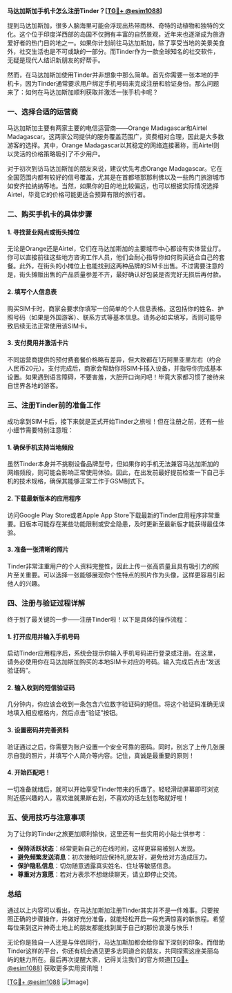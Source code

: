 **马达加斯加手机卡怎么注册Tinder？[[TG💪+ @esim1088](https://t.me/s/esim1088)]**

提到马达加斯加，很多人脑海里可能会浮现出热带雨林、奇特的动植物和独特的文化。这个位于印度洋西部的岛国不仅拥有丰富的自然景观，近年来也逐渐成为旅游爱好者的热门目的地之一。如果你计划前往马达加斯加，除了享受当地的美景美食外，社交生活也是不可或缺的一部分。而Tinder作为一款全球知名的社交软件，无疑是现代人结识新朋友的好帮手。

然而，在马达加斯加使用Tinder并非想象中那么简单。首先你需要一张本地的手机卡，因为Tinder通常要求用户绑定手机号码来完成注册和验证身份。那么问题来了：如何在马达加斯加顺利获取并激活一张手机卡呢？

### 一、选择合适的运营商

马达加斯加主要有两家主要的电信运营商——Orange Madagascar和Airtel Madagascar。这两家公司提供的服务覆盖范围广，资费相对合理，因此是大多数游客的选择。其中，Orange Madagascar以其稳定的网络连接著称，而Airtel则以灵活的价格策略吸引了不少用户。

对于初次到访马达加斯加的朋友来说，建议优先考虑Orange Madagascar。它在全国范围内都有较好的信号覆盖，尤其是在首都塔那那利佛以及一些热门旅游城市如安齐拉纳纳等地。当然，如果你的目的地比较偏远，也可以根据实际情况选择Airtel，毕竟它的价格可能更适合预算有限的旅行者。

### 二、购买手机卡的具体步骤

#### 1. 寻找营业网点或街头摊位
无论是Orange还是Airtel，它们在马达加斯加的主要城市中心都设有实体营业厅。你可以直接前往这些地方咨询工作人员，他们会耐心指导你如何购买适合自己的套餐。此外，在街头的小摊位上也能找到这两种品牌的SIM卡出售。不过需要注意的是，街头摊贩出售的产品质量参差不齐，最好确认好包装是否完好无损后再付款。

#### 2. 填写个人信息表
购买SIM卡时，商家会要求你填写一份简单的个人信息表格。这包括你的姓名、护照号码（如果是外国游客）、联系方式等基本信息。请务必如实填写，否则可能导致后续无法正常使用该SIM卡。

#### 3. 支付费用并激活卡片
不同运营商提供的预付费套餐价格略有差异，但大致都在1万阿里亚里左右（约合人民币20元）。支付完成后，商家会帮助你将SIM卡插入设备，并指导你完成基本设置。如果遇到语言障碍，不要害羞，大胆开口询问吧！毕竟大家都习惯了接待来自世界各地的游客。

### 三、注册Tinder前的准备工作

成功拿到SIM卡后，接下来就是正式开始Tinder之旅啦！但在注册之前，还有一些小细节需要特别注意哦：

#### 1. 确保手机支持当地频段
虽然Tinder本身并不挑剔设备品牌型号，但如果你的手机无法兼容马达加斯加的网络频段，则可能会影响正常使用体验。因此，在出发前最好提前检查一下自己手机的技术规格，确保其能够正常工作于GSM制式下。

#### 2. 下载最新版本的应用程序
访问Google Play Store或者Apple App Store下载最新的Tinder应用程序非常重要。旧版本可能存在某些功能限制或安全隐患，及时更新至最新版才能获得最佳体验。

#### 3. 准备一张清晰的照片
Tinder非常注重用户的个人资料完整性，因此上传一张高质量且具有吸引力的照片至关重要。可以选择一张能够展现你个性特点的照片作为头像，这样更容易引起他人的兴趣。

### 四、注册与验证过程详解

终于到了最关键的一步——注册Tinder啦！以下是具体的操作流程：

#### 1. 打开应用并输入手机号码
启动Tinder应用程序后，系统会提示你输入手机号码进行登录或注册。在这里，请务必使用你在马达加斯加购买的本地SIM卡对应的号码。输入完成后点击“发送验证码”。

#### 2. 输入收到的短信验证码
几分钟内，你应该会收到一条包含六位数字验证码的短信。将这个验证码准确无误地填入相应框格内，然后点击“验证”按钮。

#### 3. 设置密码并完善资料
验证通过之后，你需要为账户设置一个安全可靠的密码。同时，别忘了上传几张展示自我的照片，并填写个人简介等内容。记住，真诚是最重要的原则！

#### 4. 开始匹配吧！
一切准备就绪后，就可以开始享受Tinder带来的乐趣了。轻轻滑动屏幕即可浏览附近感兴趣的人，喜欢谁就果断右划，不喜欢的话左划忽略就好啦！

### 五、使用技巧与注意事项

为了让你的Tinder之旅更加顺利愉快，这里还有一些实用的小贴士供参考：

- **保持活跃状态**：经常更新自己的在线时间，这样更容易被别人发现。
- **避免频繁发送消息**：初次接触时应保持礼貌友好，避免给对方造成压力。
- **保护隐私信息**：切勿随意透露真实姓名、住址等敏感信息。
- **尊重对方意愿**：若对方表示不想继续聊天，请立即停止交流。

### 总结

通过以上内容可以看出，在马达加斯加注册Tinder其实并不是一件难事。只要按照正确的步骤操作，并做好充分准备，就能轻松开启一段充满惊喜的新旅程。希望每位来到这片神奇土地上的朋友都能找到属于自己的那份浪漫与快乐！

无论你是独自一人还是与伴侣同行，马达加斯加都会给你留下深刻的印象。而借助Tinder这样的平台，你还有机会遇见更多志同道合的朋友，共同探索这座美丽岛屿的魅力所在。最后再次提醒大家，记得关注我们的官方频道[[TG💪+ @esim1088](https://t.me/s/esim1088)] 获取更多实用资讯哦！

[[TG💪+ @esim1088](https://t.me/s/esim1088) ![Image](https://i.postimg.cc/4NQfJmqS/Snipaste-2025-05-13-00-14-12.png)]